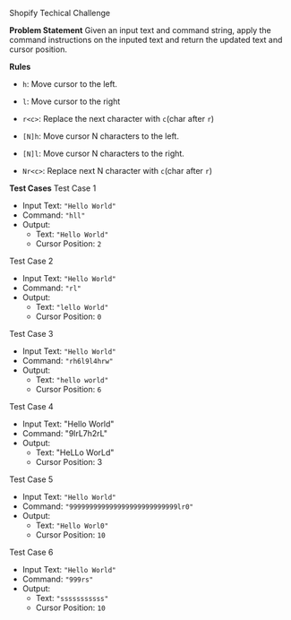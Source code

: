 Shopify Techical Challenge

**Problem Statement**
Given an input text and command string, apply the command instructions on the inputed text and return the updated text and cursor position.

**Rules**
- `h`: Move cursor to the left.
- `l`: Move cursor to the right
- `r<c>`: Replace the next character with `c`(char after `r`)

- `[N]h`: Move cursor N characters to the left.
- `[N]l`: Move cursor N characters to the right. 
- `Nr<c>`: Replace next N character with `c`(char after `r`)

**Test Cases**
Test Case 1
- Input Text: `"Hello World"`
- Command: `"hll"`
- Output:
   - Text: `"Hello World"`
   - Cursor Position: `2`

Test Case 2
- Input Text: `"Hello World"`
- Command: `"rl"`
- Output:
   - Text: `"lello World"`
   - Cursor Position: `0`

Test Case 3
- Input Text: `"Hello World"`
- Command: `"rh6l9l4hrw"`
- Output:
   - Text: `"hello world"`
   - Cursor Position: `6`

Test Case 4
- Input Text: "Hello World"
- Command: "9lrL7h2rL"
- Output:
   - Text: "HeLLo WorLd"
   - Cursor Position: 3

Test Case 5
- Input Text: `"Hello World"`
- Command: `"999999999999999999999999999lr0"`
- Output:
   - Text: `"Hello Worl0"`
   - Cursor Position: `10`

Test Case 6
- Input Text: `"Hello World"`
- Command: `"999rs"`
- Output:
   - Text: `"sssssssssss"`
   - Cursor Position: `10`
